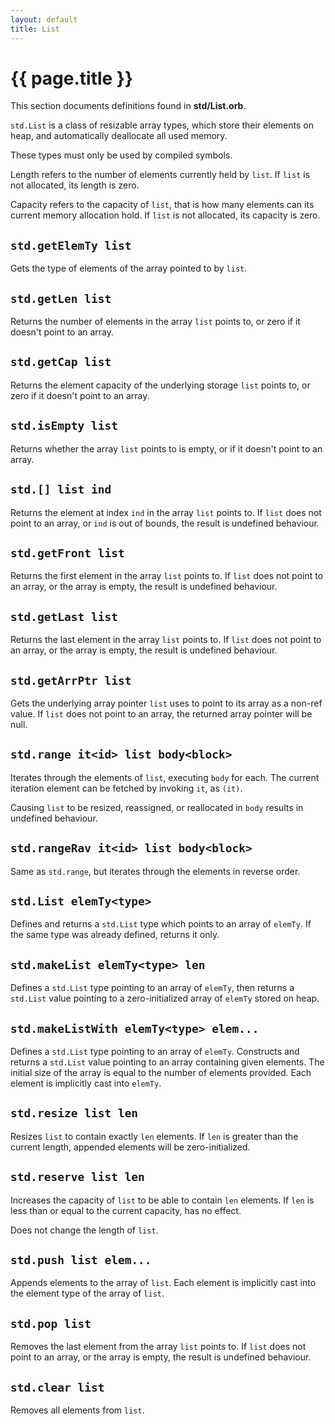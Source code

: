 ```yaml
---
layout: default
title: List
---
```

# {{ page.title }}

This section documents definitions found in **std/List.orb**.

`std.List` is a class of resizable array types, which store their elements on heap, and automatically deallocate all used memory.

These types must only be used by compiled symbols.

Length refers to the number of elements currently held by `list`. If `list` is not allocated, its length is zero.

Capacity refers to the capacity of `list`, that is how many elements can its current memory allocation hold. If `list` is not allocated, its capacity is zero.

## `std.getElemTy list`

Gets the type of elements of the array pointed to by `list`.

## `std.getLen list`

Returns the number of elements in the array `list` points to, or zero if it doesn't point to an array.

## `std.getCap list`

Returns the element capacity of the underlying storage `list` points to, or zero if it doesn't point to an array.

## `std.isEmpty list`

Returns whether the array `list` points to is empty, or if it doesn't point to an array.

## `std.[] list ind`

Returns the element at index `ind` in the array `list` points to. If `list` does not point to an array, or `ind` is out of bounds, the result is undefined behaviour.

## `std.getFront list`

Returns the first element in the array `list` points to. If `list` does not point to an array, or the array is empty, the result is undefined behaviour.

## `std.getLast list`

Returns the last element in the array `list` points to. If `list` does not point to an array, or the array is empty, the result is undefined behaviour.

## `std.getArrPtr list`

Gets the underlying array pointer `list` uses to point to its array as a non-ref value. If `list` does not point to an array, the returned array pointer will be null.

## `std.range it<id> list body<block>`

Iterates through the elements of `list`, executing `body` for each. The current iteration element can be fetched by invoking `it`, as `(it)`.

Causing `list` to be resized, reassigned, or reallocated in `body` results in undefined behaviour.

## `std.rangeRav it<id> list body<block>`

Same as `std.range`, but iterates through the elements in reverse order.

## `std.List elemTy<type>`

Defines and returns a `std.List` type which points to an array of `elemTy`. If the same type was already defined, returns it only.

## `std.makeList elemTy<type> len`

Defines a `std.List` type pointing to an array of `elemTy`, then returns a `std.List` value pointing to a zero-initialized array of `elemTy` stored on heap.

## `std.makeListWith elemTy<type> elem...`

Defines a `std.List` type pointing to an array of `elemTy`. Constructs and returns a `std.List` value pointing to an array containing given elements. The initial size of the array is equal to the number of elements provided. Each element is implicitly cast into `elemTy`.

## `std.resize list len`

Resizes `list` to contain exactly `len` elements. If `len` is greater than the current length, appended elements will be zero-initialized.

## `std.reserve list len`

Increases the capacity of `list` to be able to contain `len` elements. If `len` is less than or equal to the current capacity, has no effect.

Does not change the length of `list`.

## `std.push list elem...`

Appends elements to the array of `list`. Each element is implicitly cast into the element type of the array of `list`.

## `std.pop list`

Removes the last element from the array `list` points to. If `list` does not point to an array, or the array is empty, the result is undefined behaviour.

## `std.clear list`

Removes all elements from `list`.